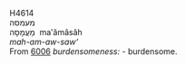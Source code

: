 <body>
  <p>H4614<br>  מעמסה  <br> מַעֲמָסָה  ‎  ma‛ămâsâh  <br><i>mah-am-aw-saw‘ </i><br>From <a href="h6006.htm">6006</a>  <i>burdensomeness: - </i>burdensome.<br></p>
 </body>